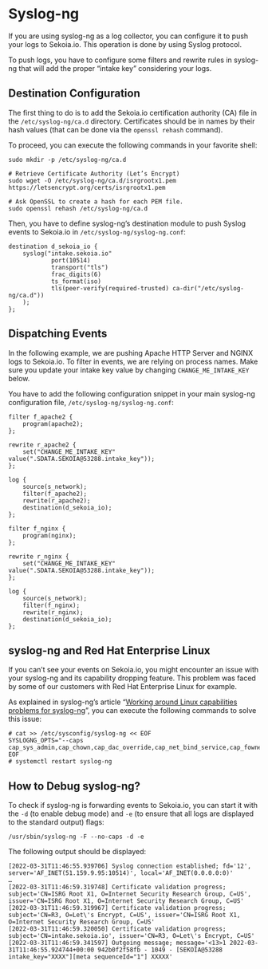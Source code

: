 # Syslog-ng

If you are using syslog-ng as a log collector, you can configure it to push your logs to Sekoia.io. This operation is done by using Syslog protocol.

To push logs, you have to configure some filters and rewrite rules in syslog-ng that will add the proper “intake key” considering your logs.

## Destination Configuration

The first thing to do is to add the Sekoia.io certification authority (CA) file in the `/etc/syslog-ng/ca.d` directory. Certificates should be in names by their hash values (that can be done via the `openssl rehash` command).

To proceed, you can execute the following commands in your favorite shell:

```
sudo mkdir -p /etc/syslog-ng/ca.d

# Retrieve Certificate Authority (Let’s Encrypt)
sudo wget -O /etc/syslog-ng/ca.d/isrgrootx1.pem https://letsencrypt.org/certs/isrgrootx1.pem

# Ask OpenSSL to create a hash for each PEM file.
sudo openssl rehash /etc/syslog-ng/ca.d
```

Then, you have to define syslog-ng’s destination module to push Syslog events to Sekoia.io in `/etc/syslog-ng/syslog-ng.conf`:

```
destination d_sekoia_io {
    syslog("intake.sekoia.io"
            port(10514)
            transport("tls")
            frac_digits(6)
            ts_format(iso)
            tls(peer-verify(required-trusted) ca-dir("/etc/syslog-ng/ca.d"))
    );
};
```

## Dispatching Events

In the following example, we are pushing Apache HTTP Server and NGINX logs to Sekoia.io. To filter in events, we are relying on process names. Make sure you update your intake key value by changing `CHANGE_ME_INTAKE_KEY` below.

You have to add the following configuration snippet in your main syslog-ng configuration file, `/etc/syslog-ng/syslog-ng.conf`:

```
filter f_apache2 {
    program(apache2);
};

rewrite r_apache2 {
    set("CHANGE_ME_INTAKE_KEY" value(".SDATA.SEKOIA@53288.intake_key"));
};

log {
    source(s_network);
    filter(f_apache2);
    rewrite(r_apache2);
    destination(d_sekoia_io);
};

filter f_nginx {
    program(nginx);
};

rewrite r_nginx {
    set("CHANGE_ME_INTAKE_KEY" value(".SDATA.SEKOIA@53288.intake_key"));
};

log {
    source(s_network);
    filter(f_nginx);
    rewrite(r_nginx);
    destination(d_sekoia_io);
};
```

## syslog-ng and Red Hat Enterprise Linux

If you can’t see your events on Sekoia.io, you might encounter an issue with your syslog-ng and its capability dropping feature. This problem was faced by some of our customers with Red Hat Enterprise Linux for example.

As explained in syslog-ng’s article “[Working around Linux capabilities problems for syslog-ng](https://www.syslog-ng.com/community/b/blog/posts/working-around-linux-capabilities-problems-for-syslog-ng)”, you can execute the following commands to solve this issue:

```
# cat >> /etc/sysconfig/syslog-ng << EOF
SYSLOGNG_OPTS="--caps cap_sys_admin,cap_chown,cap_dac_override,cap_net_bind_service,cap_fowner=eip"
EOF
# systemctl restart syslog-ng
```

## How to Debug syslog-ng?

To check if syslog-ng is forwarding events to Sekoia.io, you can start it with the `-d` (to enable debug mode) and `-e` (to ensure that all logs are displayed to the standard output) flags:

```
/usr/sbin/syslog-ng -F --no-caps -d -e
```

The following output should be displayed:

```
[2022-03-31T11:46:55.939706] Syslog connection established; fd='12', server='AF_INET(51.159.9.95:10514)', local='AF_INET(0.0.0.0:0)'
…
[2022-03-31T11:46:59.319748] Certificate validation progress; subject='CN=ISRG Root X1, O=Internet Security Research Group, C=US', issuer='CN=ISRG Root X1, O=Internet Security Research Group, C=US'
[2022-03-31T11:46:59.319967] Certificate validation progress; subject='CN=R3, O=Let\'s Encrypt, C=US', issuer='CN=ISRG Root X1, O=Internet Security Research Group, C=US'
[2022-03-31T11:46:59.320050] Certificate validation progress; subject='CN=intake.sekoia.io', issuer='CN=R3, O=Let\'s Encrypt, C=US'
[2022-03-31T11:46:59.341597] Outgoing message; message='<13>1 2022-03-31T11:46:55.924744+00:00 942b0f2f58fb - 1049 - [SEKOIA@53288 intake_key="XXXX"][meta sequenceId="1"] XXXXX'
```

